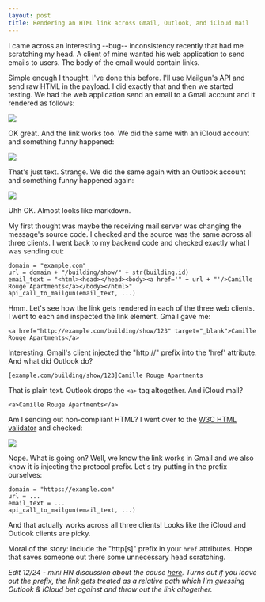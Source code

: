 ```yaml
---
layout: post
title: Rendering an HTML link across Gmail, Outlook, and iCloud mail
---
```


I came across an interesting --bug-- inconsistency recently that had me scratching my head. A client of mine wanted his web application to send emails to users. The body of the email would contain links. 

Simple enough I thought. I've done this before. I'll use Mailgun's API and send raw HTML in the payload. I did exactly that and then we started testing. We had the web application send an email to a Gmail account and it rendered as follows:

<img src="https://s3-us-west-1.amazonaws.com/dopeboy/render-email-blog-post/rendered_gmail.png"/>

OK great. And the link works too. We did the same with an iCloud account and something funny happened:

<img src="https://s3-us-west-1.amazonaws.com/dopeboy/render-email-blog-post/rendered_icloud.png"/>

That's just text. Strange. We did the same again with an Outlook account and something funny happened again:

<img src="https://s3-us-west-1.amazonaws.com/dopeboy/render-email-blog-post/rendered_outlook.png"/>

Uhh OK. Almost looks like markdown. 

My first thought was maybe the receiving mail server was changing the message's source code. I checked and the source was the same across all three clients. I went back to my backend code and checked exactly what I was sending out:

```
domain = "example.com"
url = domain + "/building/show/" + str(building.id)
email_text = "<html><head></head><body><a href='" + url + "'/>Camille Rouge Apartments</a></body></html>"
api_call_to_mailgun(email_text, ...)
```

Hmm. Let's see how the link gets rendered in each of the three web clients. I went to each and inspected the link element. Gmail gave me:

```
<a href="http://example.com/building/show/123" target="_blank">Camille Rouge Apartments</a>
```

Interesting. Gmail's client injected the "http://" prefix into the 'href' attribute. And what did Outlook do?

```
[example.com/building/show/123]Camille Rouge Apartments
```

That is plain text. Outlook drops the `<a>` tag altogether. And iCloud mail?

```
<a>Camille Rouge Apartments</a>
```

Am I sending out non-compliant HTML? I went over to the [W3C HTML validator](https://validator.w3.org) and checked:

<img src="https://s3-us-west-1.amazonaws.com/dopeboy/render-email-blog-post/w3c.png"/>

Nope. What is going on? Well, we know the link works in Gmail and we also know it is injecting the protocol prefix. Let's try putting in the prefix ourselves:

```
domain = "https://example.com"
url = ...
email_text = ...
api_call_to_mailgun(email_text, ...)
```

And that actually works across all three clients! Looks like the iCloud and Outlook clients are picky.

Moral of the story: include the "http[s]" prefix in your `href` attributes. Hope that saves someone out there some unnecessary head scratching.

*Edit 12/24 - mini HN discussion about the cause [here](https://news.ycombinator.com/item?id=13252640#13252877). Turns out if you leave out the prefix, the link gets treated as a relative path which I'm guessing Outlook & iCloud bet against and throw out the link altogether.*
